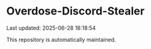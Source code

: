 # Overdose-Discord-Stealer

Last updated: 2025-06-28 18:18:54

This repository is automatically maintained.
